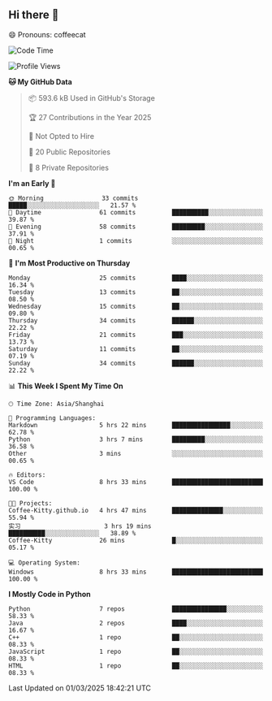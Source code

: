 ## Hi there 👋
😄 Pronouns: coffeecat

<!--START_SECTION:waka-->
![Code Time](http://img.shields.io/badge/Code%20Time-8%20hrs%2033%20mins-blue)

![Profile Views](http://img.shields.io/badge/Profile%20Views-51-blue)

**🐱 My GitHub Data** 

> 📦 593.6 kB Used in GitHub's Storage 
 > 
> 🏆 27 Contributions in the Year 2025
 > 
> 🚫 Not Opted to Hire
 > 
> 📜 20 Public Repositories 
 > 
> 🔑 8 Private Repositories 
 > 
**I'm an Early 🐤** 

```text
🌞 Morning                33 commits          █████░░░░░░░░░░░░░░░░░░░░   21.57 % 
🌆 Daytime                61 commits          ██████████░░░░░░░░░░░░░░░   39.87 % 
🌃 Evening                58 commits          █████████░░░░░░░░░░░░░░░░   37.91 % 
🌙 Night                  1 commits           ░░░░░░░░░░░░░░░░░░░░░░░░░   00.65 % 
```
📅 **I'm Most Productive on Thursday** 

```text
Monday                   25 commits          ████░░░░░░░░░░░░░░░░░░░░░   16.34 % 
Tuesday                  13 commits          ██░░░░░░░░░░░░░░░░░░░░░░░   08.50 % 
Wednesday                15 commits          ██░░░░░░░░░░░░░░░░░░░░░░░   09.80 % 
Thursday                 34 commits          ██████░░░░░░░░░░░░░░░░░░░   22.22 % 
Friday                   21 commits          ███░░░░░░░░░░░░░░░░░░░░░░   13.73 % 
Saturday                 11 commits          ██░░░░░░░░░░░░░░░░░░░░░░░   07.19 % 
Sunday                   34 commits          ██████░░░░░░░░░░░░░░░░░░░   22.22 % 
```


📊 **This Week I Spent My Time On** 

```text
🕑︎ Time Zone: Asia/Shanghai

💬 Programming Languages: 
Markdown                 5 hrs 22 mins       ████████████████░░░░░░░░░   62.78 % 
Python                   3 hrs 7 mins        █████████░░░░░░░░░░░░░░░░   36.58 % 
Other                    3 mins              ░░░░░░░░░░░░░░░░░░░░░░░░░   00.65 % 

🔥 Editors: 
VS Code                  8 hrs 33 mins       █████████████████████████   100.00 % 

🐱‍💻 Projects: 
Coffee-Kitty.github.io   4 hrs 47 mins       ██████████████░░░░░░░░░░░   55.94 % 
实习                       3 hrs 19 mins       ██████████░░░░░░░░░░░░░░░   38.89 % 
Coffee-Kitty             26 mins             █░░░░░░░░░░░░░░░░░░░░░░░░   05.17 % 

💻 Operating System: 
Windows                  8 hrs 33 mins       █████████████████████████   100.00 % 
```

**I Mostly Code in Python** 

```text
Python                   7 repos             ███████████████░░░░░░░░░░   58.33 % 
Java                     2 repos             ████░░░░░░░░░░░░░░░░░░░░░   16.67 % 
C++                      1 repo              ██░░░░░░░░░░░░░░░░░░░░░░░   08.33 % 
JavaScript               1 repo              ██░░░░░░░░░░░░░░░░░░░░░░░   08.33 % 
HTML                     1 repo              ██░░░░░░░░░░░░░░░░░░░░░░░   08.33 % 
```




 Last Updated on 01/03/2025 18:42:21 UTC
<!--END_SECTION:waka-->


<!--
**Coffee-Kitty/Coffee-Kitty** is a ✨ _special_ ✨ repository because its `README.md` (this file) appears on your GitHub profile.

Here are some ideas to get you started:

- 🔭 I’m currently working on ...
- 🌱 I’m currently learning ...
- 👯 I’m looking to collaborate on ...
- 🤔 I’m looking for help with ...
- 💬 Ask me about ...
- 📫 How to reach me: ...
- 😄 Pronouns: ...
- ⚡ Fun fact: ...
-->


<!-- 

WakaTime 是一款强大的开发者时间跟踪和生产力分析工具，它可以帮助开发者更好地了解自己的工作习惯、评估工作效率，在开发者群体中广受欢迎。

[配置教程](https://blog.csdn.net/weixin_43233914/article/details/126087735)

 -->







